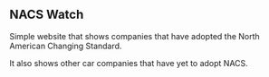 ## NACS Watch

Simple website that shows companies that have adopted the North American Changing Standard.

It also shows other car companies that have yet to adopt NACS.
